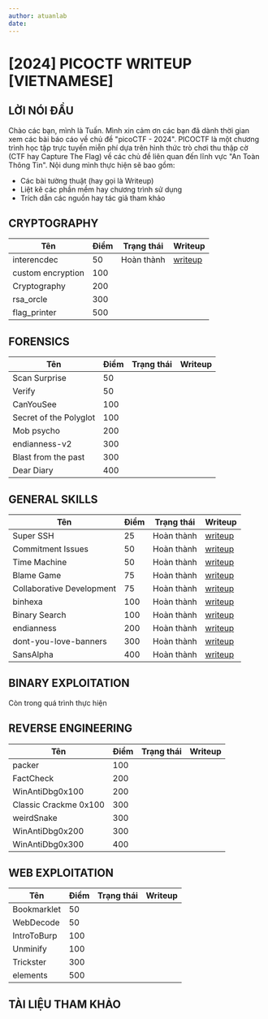 ```yaml
---
author: atuanlab
date: 
---
```


# [2024] PICOCTF WRITEUP [VIETNAMESE]

## LỜI NÓI ĐẦU
Chào các bạn, mình là Tuấn. Mình xin cảm ơn các bạn đã dành thời gian xem các bài báo cáo về chủ đề "picoCTF - 2024". PICOCTF là một chương trình học tập trực tuyến miễn phí dựa trên hình thức trò chơi thu thập cờ (CTF hay Capture The Flag) về các chủ đề liên quan đến lĩnh vực "An Toàn Thông Tin". Nội dung mình thực hiện sẽ bao gồm:
- Các bài tường thuật (hay gọi là Writeup)
- Liệt kê các phần mềm hay chương trình sử dụng
- Trích dẫn các nguồn hay tác giả tham khảo



## CRYPTOGRAPHY
| Tên | Điểm | Trạng thái | Writeup |
| --- | ---- | ---------- | ------- |
| interencdec | 50 | Hoàn thành | [writeup](./cryptography/50-points-interencdec.md) | 
| custom encryption | 100 |
| Cryptography | 200 |
| rsa_orcle | 300 |
| flag_printer | 500 |



## FORENSICS
| Tên | Điểm | Trạng thái | Writeup |
| --- | ---- | ---------- | ------- |
| Scan Surprise | 50 | 
| Verify | 50 |
| CanYouSee | 100 |
| Secret of the Polyglot | 100 |
| Mob psycho | 200 |
| endianness-v2 | 300 |
| Blast from the past | 300 |
| Dear Diary | 400 |


## GENERAL SKILLS

| Tên | Điểm | Trạng thái | Writeup |
| --- | ---- | ---------- | ------- |
| Super SSH | 25 | Hoàn thành | [writeup](./general-skills/25-point-super-ssh-writeup.md) | 
| Commitment Issues | 50 | Hoàn thành | [writeup](./general-skills/50-point-commitment-issues-writeup.md)
| Time Machine | 50 | Hoàn thành | [writeup](./general-skills/50-points-time-machine.md) |
| Blame Game | 75 | Hoàn thành | [writeup](./general-skills/75-points-blame-game.md)
| Collaborative Development | 75 | Hoàn thành | [writeup](./general-skills/75-points-collaborative-development.md)
| binhexa | 100 | Hoàn thành | [writeup](./general-skills/100-points-binhexa.md) |
| Binary Search | 100 | Hoàn thành | [writeup](./general-skills/100-points-binary-search.md) |
| endianness | 200 | Hoàn thành | [writeup](./general-skills/200-points-endianness.md) |
| dont-you-love-banners | 300 | Hoàn thành | [writeup](./general-skills/300-points-dont-you-love-banners.md)
| SansAlpha | 400 | Hoàn thành | [writeup](./general-skills/400-points-sansalpha.md) |


## BINARY EXPLOITATION
Còn trong quá trình thực hiện

## REVERSE ENGINEERING
| Tên | Điểm | Trạng thái | Writeup |
| --- | ---- | ---------- | ------- |
| packer | 100 |
| FactCheck | 200 |
| WinAntiDbg0x100 | 200 |
| Classic Crackme 0x100 | 300 |
| weirdSnake | 300 |
| WinAntiDbg0x200 | 300 |
| WinAntiDbg0x300 | 400 |

## WEB EXPLOITATION
| Tên | Điểm | Trạng thái | Writeup |
| --- | ---- | ---------- | ------- |
| Bookmarklet | 50 |
| WebDecode | 50 |
| IntroToBurp | 100 |
| Unminify | 100 |
| Trickster | 300 |
| elements | 500 |


## TÀI LIỆU THAM KHẢO


